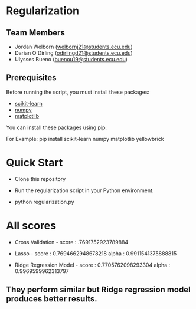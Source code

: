 # Regularization 

## Team Members
- Jordan Welborn (welbornj21@students.ecu.edu)
- Darian O'Dirling (odirlingd21@students.ecu.edu)
- Ulysses Bueno (buenou19@students.ecu.edu)

## Prerequisites

Before running the script, you must install these packages:

- [scikit-learn](https://scikit-learn.org/stable/install.html)
- [numpy](https://numpy.org/install/)
- [matplotlib](https://matplotlib.org/stable/users/installing.html)


You can install these packages using pip:

For Example:
pip install scikit-learn numpy matplotlib yellowbrick


# Quick Start
- Clone this repository

- Run the regularization script in your Python environment.
- python regularization.py

# All scores
- Cross Validation - score : .7691752923789884

- Lasso - score : 0.7694662948678218 alpha : 0.9911541375888815

- Ridge Regression Model - score : 0.7705762098293304 alpha : 0.9969599962313797
## They perform similar but Ridge regression model produces better results. 



